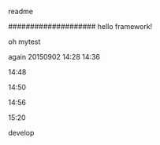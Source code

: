 readme

####################
hello framework!

oh mytest

again 20150902 14:28
14:36

14:48

14:50

14:56

15:20

develop
